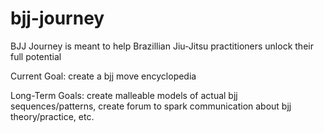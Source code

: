 # bjj-journey
BJJ Journey is meant to help Brazillian Jiu-Jitsu practitioners unlock their full potential

Current Goal: create a bjj move encyclopedia

Long-Term Goals: create malleable models of actual bjj sequences/patterns, create forum to spark communication about bjj theory/practice, etc.